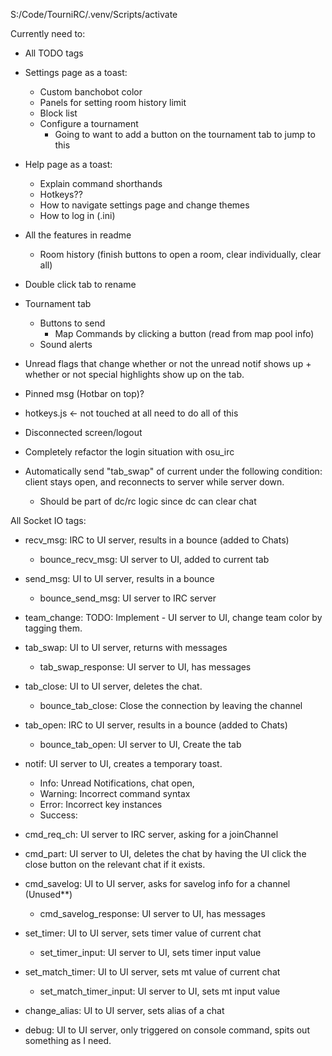 S:/Code/TourniRC/.venv/Scripts/activate

Currently need to:

- All TODO tags
- Settings page as a toast:
  - Custom banchobot color
  - Panels for setting room history limit
  - Block list
  - Configure a tournament
    - Going to want to add a button on the tournament tab to jump to this

- Help page as a toast:
  - Explain command shorthands
  - Hotkeys??
  - How to navigate settings page and change themes
  - How to log in (.ini)

- All the features in readme
  - Room history (finish buttons to open a room, clear individually, clear all)
- Double click tab to rename
- Tournament tab
  - Buttons to send
    - Map Commands by clicking a button (read from map pool info) 
  - Sound alerts

- Unread flags that change whether or not the unread notif shows up + whether or not special highlights show up on the tab.
- Pinned msg (Hotbar on top)?
- hotkeys.js <- not touched at all need to do all of this

- Disconnected screen/logout
- Completely refactor the login situation with osu_irc 
- Automatically send "tab_swap" of current under the following condition: client stays open, and reconnects to server while server down. 
  - Should be part of dc/rc logic since dc can clear chat

All Socket IO tags:
- recv_msg: IRC to UI server, results in a bounce (added to Chats)
  - bounce_recv_msg: UI server to UI, added to current tab
- send_msg: UI to UI server, results in a bounce
  - bounce_send_msg: UI server to IRC server
- team_change: TODO: Implement - UI server to UI, change team color by tagging them.
- tab_swap: UI to UI server, returns with messages
  - tab_swap_response: UI server to UI, has messages
- tab_close: UI to UI server, deletes the chat.
  - bounce_tab_close: Close the connection by leaving the channel
- tab_open: IRC to UI server, results in a bounce (added to Chats)
  - bounce_tab_open: UI server to UI, Create the tab
- notif: UI server to UI, creates a temporary toast.
  - Info: Unread Notifications, chat open, 
  - Warning: Incorrect command syntax
  - Error: Incorrect key instances
  - Success: 
- cmd_req_ch: UI server to IRC server, asking for a joinChannel
- cmd_part: UI server to UI, deletes the chat by having the UI click the close button on the relevant chat if it exists.
- cmd_savelog: UI to UI server, asks for savelog info for a channel (Unused**)
  - cmd_savelog_response: UI server to UI, has messages
- set_timer: UI to UI server, sets timer value of current chat
  - set_timer_input: UI server to UI, sets timer input value
- set_match_timer: UI to UI server, sets mt value of current chat
  - set_match_timer_input: UI server to UI, sets mt input value
- change_alias: UI to UI server, sets alias of a chat

- debug: UI to UI server, only triggered on console command, spits out something as I need.
